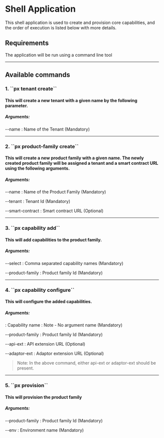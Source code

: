 <h1>Shell Application</h1>
<p>This shell application is used to create and provision core capabilities, 
and the order of execution is listed below with more details.</p>

<h2>Requirements</h2>
<p>The application will be run using a command line tool</p>
<hr>

<h2>Available commands</h2>
<h3><b>1. ``px tenant create``</b></h3>
<h4>This will create a new tenant with a given name by the following parameter.</h4>
<h5>Arguments:</h5>
<p>--name : Name of the Tenant (Mandatory)</p>
<hr>

<h3><b>2. ``px product-family create``</b></h3>
<h4>This will create a new product family with a given name.
The newly created product family will be assigned a tenant and a smart contract URL using the following arguments.</h4>
<h5>Arguments:</h5>
<p>--name : Name of the Product Family (Mandatory)</p>
<p>--tenant : Tenant Id (Mandatory)</p>
<p>--smart-contract : Smart contract URL (Optional)</p>
<hr>

<h3><b>3. ``px capability add``</b></h3>
<h4>This will add capabilities to the product family.</h4>
<h5>Arguments:</h5>
<p>--select : Comma separated capability names (Mandatory)</p>
<p>--product-family : Product family Id (Mandatory)</p>
<hr>

<h3><b>4. ``px capability configure``</b></h3>
<h4>This will configure the added capabilities.</h4>
<h5>Arguments:</h5>
<p> : Capability name : Note - No argument name (Mandatory)</p>
<p>--product-family : Product family Id (Mandatory)</p>
<p>--api-ext : API extension URL (Optional)</p>
<p>--adaptor-ext : Adaptor extension URL (Optional)</p>

> Note: In the above command, either api-ext or adaptor-ext should be present.
<hr>

<h3><b>5. ``px provision``</b></h3>
<h4>This will provision the product family</h4>
<h5>Arguments:</h5>
<p>--product-family : Product family Id (Mandatory)</p>
<p>--env : Environment name (Mandatory)</p>


